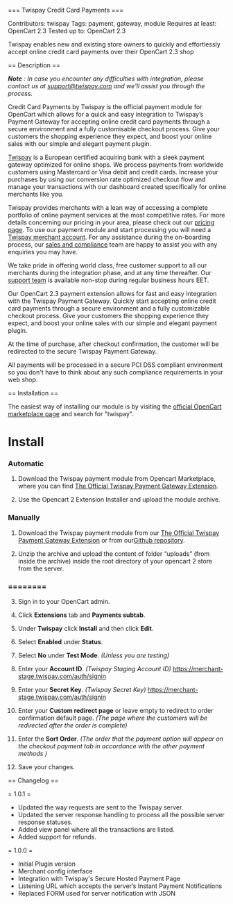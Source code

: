=== Twispay Credit Card Payments ===

Contributors: twispay
Tags: payment, gateway, module
Requires at least: OpenCart 2.3
Tested up to: OpenCart 2.3

Twispay enables new and existing store owners to quickly and effortlessly accept online credit card payments over their OpenCart 2.3 shop

== Description ==

***Note** :  In case you encounter any difficulties with integration, please contact us at support@twispay.com and we'll assist you through the process.*

Credit Card Payments by Twispay is the official payment module for OpenCart which allows for a quick and easy integration to Twispay’s Payment Gateway for accepting online credit card payments through a secure environment and a fully customisable checkout process. Give your customers the shopping experience they expect, and boost your online sales with our simple and elegant payment plugin.

[Twispay](https://www.twispay.com) is a European certified acquiring bank with a sleek payment gateway optimized for online shops. We process payments from worldwide customers using Mastercard or Visa debit and credit cards. Increase your purchases by using our conversion rate optimized checkout flow and manage your transactions with our dashboard created specifically for online merchants like you.

Twispay provides merchants with a lean way of accessing a complete portfolio of online payment services at the most competitive rates. For more details concerning our pricing in your area, please check out our [pricing page](https://www.twispay.com/pricing). To use our payment module and start processing you will need a [Twispay merchant account](https://merchant-stage.twispay.com/auth/signup). For any assistance during the on-boarding process, our [sales and compliance](https://www.twispay.com/contact) team are happy to assist you with any enquiries you may have.

We take pride in offering world class, free customer support to all our merchants during the integration phase, and at any time thereafter. Our [support team](https://www.twispay.com/contact) is available non-stop during regular business hours EET.

Our OpenCart 2.3 payment extension allows for fast and easy integration with the Twispay Payment Gateway. Quickly start accepting online credit card payments through a secure environment and a fully customizable checkout process. Give your customers the shopping experience they expect, and boost your online sales with our simple and elegant payment plugin.

At the time of purchase, after checkout confirmation, the customer will be redirected to the secure Twispay Payment Gateway.

All payments will be processed in a secure PCI DSS compliant environment so you don't have to think about any such compliance requirements in your web shop.

== Installation ==

The easiest way of installing our module is by visiting the [official OpenCart marketplace page](https://www.opencart.com/index.php?route=marketplace/extension) and search for "twispay".
<!-- Alternatively, you can check out our [installation guide](https://cdn2.hubspot.net/hubfs/2889476/Files/Dev/PaymentModules/OpenCart/_openCartGuide-1.pdf) for detailed step by step instructions. -->

Install
=======

### Automatic
1. Download the Twispay payment module from Opencart Marketplace, where you can find [The Official Twispay Payment Gateway Extension](https://www.opencart.com/index.php?route=marketplace/extension/info&extension_id=31761&filter_member=twispay).

2. Use the Opencart 2 Extension Installer and upload the module archive.

### Manually
1. Download the Twispay payment module from our [The Official Twispay Payment Gateway Extension](https://www.opencart.com/index.php?route=marketplace/extension/info&extension_id=31761&filter_member=twispay) or from our[Github repository](https://github.com/Twispay/OpenCart2.3).

2. Unzip the archive and upload the content of folder “uploads” (from inside the archive) inside the root directory of your opencart 2 store from the server.

### ========

3. Sign in to your OpenCart admin.

4. Click **Extensions** tab and **Payments subtab**.

5. Under **Twispay** click **Install** and then click **Edit**.

6. Select **Enabled** under **Status**.

7. Select **No** under **Test Mode**. _(Unless you are testing)_

8. Enter your **Account ID**. _(Twispay Staging Account ID)_ https://merchant-stage.twispay.com/auth/signin

9. Enter your **Secret Key**. _(Twispay Secret Key)_ https://merchant-stage.twispay.com/auth/signin

10. Enter your **Custom redirect page** or leave empty to redirect to order confirmation default page. _(The page where the customers will be redirected after the order is complete)_

11. Enter the **Sort Order**. _(The order that the payment option will appear on the checkout payment tab in accordance with the other payment methods )_

12. Save your changes.

== Changelog ==

= 1.0.1 =
* Updated the way requests are sent to the Twispay server.
* Updated the server response handling to process all the possible server response statuses.
* Added view panel where all the transactions are listed.
* Added support for refunds.

= 1.0.0 =
* Initial Plugin version
* Merchant config interface
* Integration with Twispay's Secure Hosted Payment Page
* Listening URL which accepts the server’s Instant Payment Notifications
* Replaced FORM used for server notification with JSON

